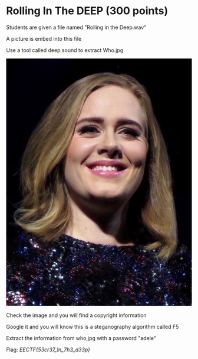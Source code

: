 # Rolling In The DEEP (300 points)

Students are given a file named "Rolling in the Deep.wav"

A picture is embed into this file

Use a tool called deep sound to extract Who.jpg

![adele](Who.jpg)

Check the image and you will find a copyright information

Google it and you will know this is a steganography algorithm called F5

Extract the information from who,jpg with a password "adele" 

Flag: *EECTF{53cr37_1n_7h3_d33p}*

